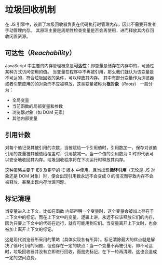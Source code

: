 # 垃圾回收机制

在 JS 引擎中，设置了垃圾回收器负责在代码执行时管理内存，因此不需要开发者手动管理内存。
其原理主要是周期性检查变量是否会再使用，进而释放其内存回收闲置资源。

## 可达性（_Reachability_）

JavaScript 中主要的内存管理概念是**可达性**：即变量是储存在内存中的，可通过某种方式访问使用的值。
当变量在程序中不再被引用，那么我们就认为该变量是不可达的，符合垃圾回收的条件，可以释放其内存。
其中有部分变量作为浏览器或者引擎应用的的对象而不应被释放，这类变量被称为**根对象**（_Roots_）
一般分为：

- 全局变量
- 当前函数的局部变量和参数
- 浏览器对象（如 DOM 元素）
- 其他内部变量

## 引用计数

对每个值记录其被引用的次数，当被赋给一个引用值时，引用数加一，保存对该值引用的变量被其他值给覆盖时，引用数减一。当一个值的引用数为 0 时即代表可以安全地收回其内存。垃圾回收程序将在下次运行时释放其内存。

这种策略主要于 IE8 及更早的 IE 版本 中使用。且当出现**循环引用**（无论是 JS 对象还是 DOM 对象）时，便会出现引用数永远不会变成 0 的情况而导致内存不会被释放，甚至出现内存泄漏问题。

## 标记清理

当变量进入上下文，比如在函数 内部声明一个变量时，这个变量会被加上存在于上下文中的标记。而在上下文中的变量，逻辑上讲，永远不应该释放它们的内存，因为只要上下文中的代码在运行，就有可能用到它们。当变量离开上下文时，也会被加上离开上下文的标记。

这是现代浏览器所采用的策略（具体实现各有所异）。标记清除最大的优点就是解决了循环引用的问题，但也存在一定的缺点：当一个变量不再被引用，即不可达时，垃圾回收器并没有立即进行回收，而是先标记，在下一轮再清理，这也会造成一定的空间浪费。
